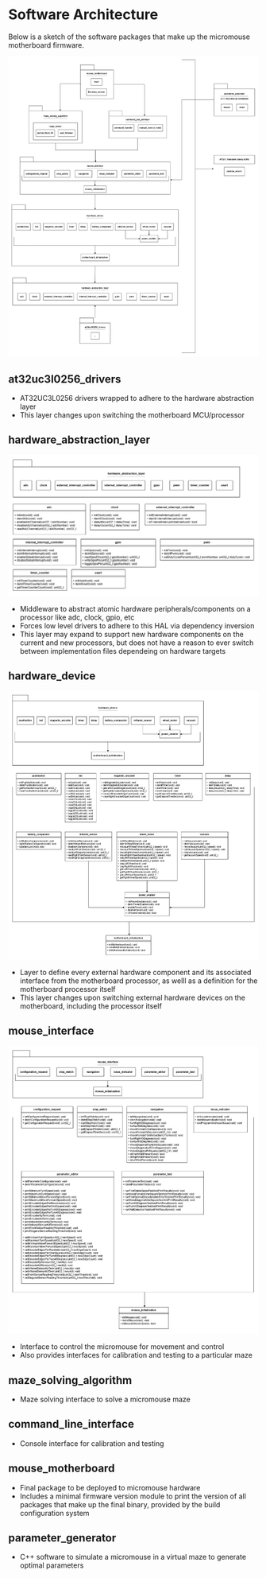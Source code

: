 # Software Architecture
Below is a sketch of the software packages that make up the micromouse motherboard firmware.

![Dev Tools](software-architecture.drawio.png)

## at32uc3l0256_drivers
- AT32UC3L0256 drivers wrapped to adhere to the hardware abstraction layer 
- This layer changes upon switching the motherboard MCU/processor

## hardware_abstraction_layer
![hardware_abstraction_layer](hardware_abstraction_layer/hardware_abstraction_layer.drawio.png)
- Middleware to abstract atomic hardware peripherals/components on a processor like adc, clock, gpio, etc
- Forces low level drivers to adhere to this HAL via dependency inversion
- This layer may expand to support new hardware components on the current and new processors, but does not have a reason to ever switch between implementation files dependeing on hardware targets 

## hardware_device
![hardware_device](hardware_device/hardware_device.drawio.png)
- Layer to define every external hardware component and its associated interface from the motherboard processor, as welll as a definition for the motherboard processor itself
- This layer changes upon switching external hardware devices on the motherboard, including the processor itself

## mouse_interface
![mouse_interface](mouse_interface/mouse_interface.drawio.png)
- Interface to control the micromouse for movement and control
- Also provides interfaces for calibration and testing to a particular maze

## maze_solving_algorithm
- Maze solving interface to solve a micromouse maze

## command_line_interface
- Console interface for calibration and testing

## mouse_motherboard
- Final package to be deployed to micromouse hardware
- Includes a minimal firmware version module to print the version of all packages that make up the final binary, provided by the build configuration system

## parameter_generator
- C++ software to simulate a micromouse in a virtual maze to generate optimal parameters